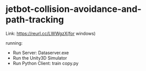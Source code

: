 # jetbot-collision-avoidance-and-path-tracking

Link: https://reurl.cc/LWWgzX(for windows)

running:
* Run Server: Dataserver.exe
* Run the Unity3D Simulator 
* Run Python Client: train copy.py
